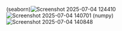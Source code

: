 (seaborn)![Screenshot 2025-07-04 124410](https://github.com/user-attachments/assets/7285a40c-fc0f-4e6f-a0b5-e0cd8e8d6bb8)
![Screenshot 2025-07-04 140701](https://github.com/user-attachments/assets/c0b8ec64-ce49-400d-a987-70b7ca0b48d6)
(numpy)![Screenshot 2025-07-04 140848](https://github.com/user-attachments/assets/24ad9dde-20ac-4acf-a1fa-d7ad4a146810)

